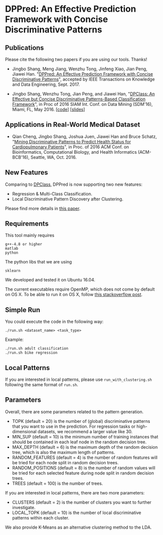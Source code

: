 # DPPred: An Effective Prediction Framework with Concise Discriminative Patterns

## Publications

Please cite the following two papers if you are using our tools. Thanks!

*   Jingbo Shang, Meng Jiang, Wenzhu Tong, Jinfeng Xiao, Jian Peng, Jiawei Han. "[DPPred: An Effective Prediction Framework with Concise Discriminative Patterns](https://arxiv.org/abs/1610.09778)", accepted by IEEE Transactions on Knowledge and Data Engineering, Sept. 2017. 

*   Jingbo Shang, Wenzhu Tong, Jian Peng, and Jiawei Han, "[DPClass: An Effective but Concise Discriminative Patterns-Based Classification Framework](http://hanj.cs.illinois.edu/pdf/sdm16_jshang-dpclass.pdf)", in Proc of 2016 SIAM Int. Conf. on Data Mining (SDM'16), Miami, FL, May 2016. [[code](https://github.com/shangjingbo1226/DPClass)] [[slides](http://shang7.web.engr.illinois.edu/slides/SDM16-DPClass.pdf)]

## Applications in Real-World Medical Dataset

*   Qian Cheng, Jingbo Shang, Joshua Juen, Jiawei Han and Bruce Schatz, "[Mining Discriminative Patterns to Predict Health Status for Cardiopulmonary Patients](http://hanj.cs.illinois.edu/pdf/bcb16_qcheng.pdf)", in Proc. of 2016 ACM Conf. on Bioinformatics, Computational Biology, and Health Informatics (ACM-BCB'16), Seattle, WA, Oct. 2016.

## New Features

Comparing to [DPClass](https://github.com/shangjingbo1226/DPClass), DPPred is now supporting two new features:

* Regression \& Multi-Class Classification.
* Local Discriminative Pattern Discovery after Clustering.

Please find more details in [this paper](https://arxiv.org/abs/1610.09778).

## Requirements

This tool mainly requires
```
g++-4.8 or higher
matlab
python
```

The python libs that we are using
```
sklearn
```

We developed and tested it on Ubuntu 16.04.

The current executables require OpenMP, which does not come by default on OS X. To be able to run it on OS X, follow [this stackoverflow post](http://stackoverflow.com/questions/20321988/error-enabling-openmp-ld-library-not-found-for-lgomp-and-clang-errors).

## Simple Run

You could execute the code in the following way:

```
./run.sh <dataset_name> <task_type>
```

Example:

```
./run.sh adult classification
./run.sh bike regression
```

## Local Patterns

If you are interested in local patterns, please use ```run_with_clustering.sh``` following the same format of ```run.sh```.

## Parameters

Overall, there are some parameters related to the pattern generation.

- TOPK (default = 20) is the number of (global) discriminative patterns that you want to use in the prediction. For regression tasks or high-dimensional datasets, we recommend a larger value like 30.
- MIN_SUP (default = 10) is the minimum number of training instances that should be contained in each leaf node in the random decision tree.
- MAX_DEPTH (default = 6) is the maximum depth of the random decision tree, which is also the maximum length of patterns.
- RANDOM_FEATURES (default = 4) is the number of random features will be tried for each node split in random decision trees.
- RANDOM_POSITIONS (default = 8) is the number of random values will be tried for each selected feature during node split in random decision trees.
- TREES (default = 100) is the number of trees.

If you are interested in local patterns, there are two more parameters:

- CLUSTERS (default = 2) is the number of clusters you want to further investigate.
- LOCAL_TOPK (default = 10) is the number of local discriminative patterns within each cluster.

We also provide K-Means as an alternative clustering method to the LDA.
